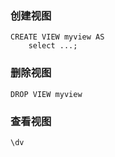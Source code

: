 ### 创建视图
```
CREATE VIEW myview AS
	select ...;
```

### 删除视图
```
DROP VIEW myview
```

### 查看视图
```
\dv
```